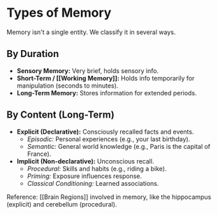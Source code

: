 # Types of Memory

Memory isn't a single entity. We classify it in several ways.

## By Duration

* **Sensory Memory:** Very brief, holds sensory info.
* **Short-Term / [[Working Memory]]:** Holds info temporarily for manipulation (seconds to minutes).
* **Long-Term Memory:** Stores information for extended periods.

## By Content (Long-Term)

* **Explicit (Declarative):** Consciously recalled facts and events.
    * *Episodic:* Personal experiences (e.g., your last birthday).
    * *Semantic:* General world knowledge (e.g., Paris is the capital of France).
* **Implicit (Non-declarative):** Unconscious recall.
    * *Procedural:* Skills and habits (e.g., riding a bike).
    * *Priming:* Exposure influences response.
    * *Classical Conditioning:* Learned associations.

Reference: [[Brain Regions]] involved in memory, like the hippocampus (explicit) and cerebellum (procedural).